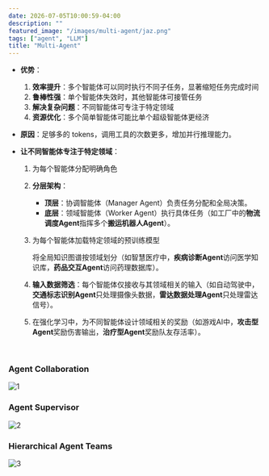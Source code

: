 ```yaml
---
date: 2026-07-05T10:00:59-04:00
description: ""
featured_image: "/images/multi-agent/jaz.png"
tags: ["agent", "LLM"]
title: "Multi-Agent"
---
```


+ **优势**：
  1. **效率提升**：多个智能体可以同时执行不同子任务，显著缩短任务完成时间
  2. **鲁棒性强**：单个智能体失效时，其他智能体可接管任务
  3. **解决复杂问题**：不同智能体可专注于特定领域
  4. **资源优化**：多个简单智能体可能比单个超级智能体更经济
+ **原因**：足够多的 tokens，调用工具的次数更多，增加并行推理能力。

+ **让不同智能体专注于特定领域**：

  1. 为每个智能体分配明确角色

  2. **分层架构**：

     - **顶层**：协调智能体（Manager Agent）负责任务分配和全局决策。
     - **底层**：领域智能体（Worker Agent）执行具体任务（如工厂中的**物流调度Agent**指挥多个**搬运机器人Agent**）。

  3. 为每个智能体加载特定领域的预训练模型

     将全局知识图谱按领域划分（如智慧医疗中，**疾病诊断Agent**访问医学知识库，**药品交互Agent**访问药理数据库）。

  4. **输入数据筛选**：每个智能体仅接收与其领域相关的输入（如自动驾驶中，**交通标志识别Agent**只处理摄像头数据，**雷达数据处理Agent**只处理雷达信号）。

  5. 在强化学习中，为不同智能体设计领域相关的奖励（如游戏AI中，**攻击型Agent**奖励伤害输出，**治疗型Agent**奖励队友存活率）。

&nbsp;

### Agent Collaboration

![1](/Users/aijunyang/DearAJ.github.io/static/images/multi-agent/1.png)

### Agent Supervisor

![2](/Users/aijunyang/DearAJ.github.io/static/images/multi-agent/2.png)



### Hierarchical Agent Teams

![3](/Users/aijunyang/DearAJ.github.io/static/images/multi-agent/3.png)
